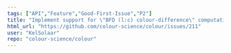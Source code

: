 ```yaml
---
tags: ["API","Feature","Good-First-Issue","P2"]
title: "Implement support for \"BFD (l:c) colour-difference\" computations."
html_url: "https://github.com/colour-science/colour/issues/211"
user: "KelSolaar"
repo: "colour-science/colour"
---
```


